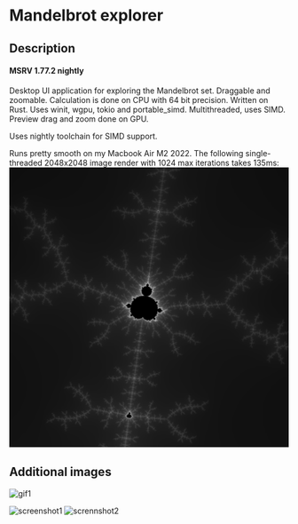 # Mandelbrot explorer

## Description
#### MSRV 1.77.2 nightly
Desktop UI application for exploring the Mandelbrot set. Draggable and zoomable.
Calculation is done on CPU with 64 bit precision.
Written on Rust. Uses winit, wgpu, tokio and portable_simd.
Multithreaded, uses SIMD.
Preview drag and zoom done on GPU.

Uses nightly toolchain for SIMD support.

Runs pretty smooth on my Macbook Air M2 2022.
The following single-threaded 2048x2048 image render with 1024 max iterations takes 135ms:
![bench.png](/doc/bench.png)


## Additional images
![gif1](/doc/Screen%20Recording%202023-08-18%20at%205.35.27%20PM.gif)

![screenshot1](/doc/Screenshot%202023-08-21%20at%206.23.35%20PM.png)
![scrennshot2](/doc/Screenshot%202024-05-18%20at%208.45.35%E2%80%AFAM.png)